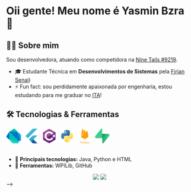 # Oii gente! Meu nome é Yasmin Bzra 👋

## 🧑‍🏫 Sobre mim

Sou desenvolvedora, atuando como competidora na [Nine Tails #9219](https://github.com/nine-tails-9219).

- 🎓 Estudante Técnica em **Desenvolvimentos de Sistemas** pela [Firjan Senai](https://www.firjan.com.br/senai/default.htm))  
- ⚡ Fun fact: sou perdidamente apaixonada por engenharia, estou estudando para me graduar no [ITA](http://www.ita.br/)!  
 
## 🛠 Tecnologias & Ferramentas
<div>
  <img src="https://github.com/devicons/devicon/blob/master/icons/dart/dart-original.svg" title="Dart" alt="Dart" width="40" height="40"/>&nbsp;
  <img src="https://github.com/devicons/devicon/blob/master/icons/flutter/flutter-original.svg" title="Flutter" alt="Flutter" width="40" height="40"/>&nbsp;  
  <img src="https://github.com/devicons/devicon/blob/master/icons/csharp/csharp-original.svg" title="C#" alt="C#" width="40" height="40"/>&nbsp;
  <img src="https://github.com/devicons/devicon/blob/master/icons/python/python-original.svg" title="Python" alt="Python" width="40" height="40"/>&nbsp;
  <img src="https://github.com/devicons/devicon/blob/master/icons/firebase/firebase-plain-wordmark.svg" title="Firebase" alt="Firebase" width="40" height="40"/>&nbsp;
  <img src="https://github.com/devicons/devicon/raw/refs/heads/master/icons/supabase/supabase-original.svg" title="Supabase" alt="Supabase" width="40" height="40"/>&nbsp;
  <br><br>
</div>

- 🧠 **Principais tecnologias:** Java, Python e HTML
- 🔧 **Ferramentas:** WPILib, GitHub

<div align="center">
  <img src="https://github-readme-stats.vercel.app/api?username=ricarthlima&show_icons=true&theme=github_dark&count_private=true" width="48%"/>
  <img src="https://github-readme-stats.vercel.app/api/top-langs/?username=ricarthlima&layout=compact&theme=github_dark&count_private=true" width="48%"/>
</div>
-->
